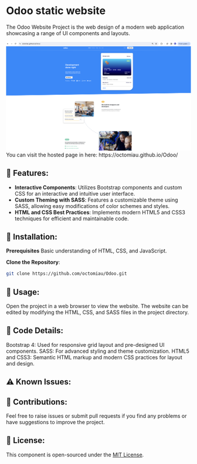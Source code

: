 # Odoo static website

The Odoo Website Project is the web design of a modern web application showcasing a range of UI components and layouts. 

<img src="/images/Screenshot.png">
You can visit the hosted page in here: https://octomiau.github.io/Odoo/ 

## 🌟 Features:

- **Interactive Components**: Utilizes Bootstrap components and custom CSS for an interactive and intuitive user interface.
- **Custom Theming with SASS**: Features a customizable theme using SASS, allowing easy modifications of color schemes and styles.
- **HTML and CSS Best Practices**: Implements modern HTML5 and CSS3 techniques for efficient and maintainable code.


## 🔧 Installation:

**Prerequisites**
Basic understanding of HTML, CSS, and JavaScript.

**Clone the Repository**:

   ```bash
   git clone https://github.com/octomiau/Odoo.git
   ```

## 🚀 Usage:

Open the project in a web browser to view the website.
The website can be edited by modifying the HTML, CSS, and SASS files in the project directory.


## 🔎 Code Details:

Bootstrap 4: Used for responsive grid layout and pre-designed UI components.
SASS: For advanced styling and theme customization.
HTML5 and CSS3: Semantic HTML markup and modern CSS practices for layout and design.

## ⚠️ Known Issues:


## 🤝 Contributions:

Feel free to raise issues or submit pull requests if you find any problems or have suggestions to improve the project.

## 📜 License:

This component is open-sourced under the [MIT License](https://opensource.org/licenses/MIT).
